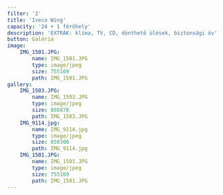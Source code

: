 ```yaml
---
filter: '2'
title: 'Iveco Wing'
capacity: '24 + 1 férőhely'
description: 'EXTRÁK: klíma, TV, CD, dönthető ülések, biztonsági öv'
button: Galéria
image:
    IMG_1501.JPG:
        name: IMG_1501.JPG
        type: image/jpeg
        size: 755169
        path: IMG_1501.JPG
gallery:
    IMG_1503.JPG:
        name: IMG_1503.JPG
        type: image/jpeg
        size: 888878
        path: IMG_1503.JPG
    IMG_9114.jpg:
        name: IMG_9114.jpg
        type: image/jpeg
        size: 850300
        path: IMG_9114.jpg
    IMG_1501.JPG:
        name: IMG_1501.JPG
        type: image/jpeg
        size: 755169
        path: IMG_1501.JPG
---
```

